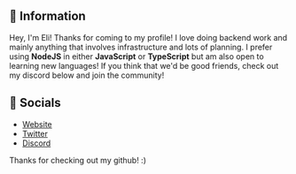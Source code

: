 ## 👋 Information
Hey, I'm Eli! Thanks for coming to my profile! I love doing backend work and mainly anything that involves infrastructure and lots of planning. I prefer using **NodeJS** in either **JavaScript** or **TypeScript** but am also open to learning new languages! If you think that we'd be good friends, check out my discord below and join the community!

## 🔗 Socials
- [Website](https://eli.tf/)
- [Twitter](https://lnk.eli.tf/twitter)
- [Discord](https://lnk.eli.tf/discord)

Thanks for checking out my github! :)

